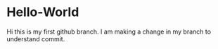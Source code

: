 # Hello-World

Hi this is my first github branch.
I am making a change in my branch to understand commit.
